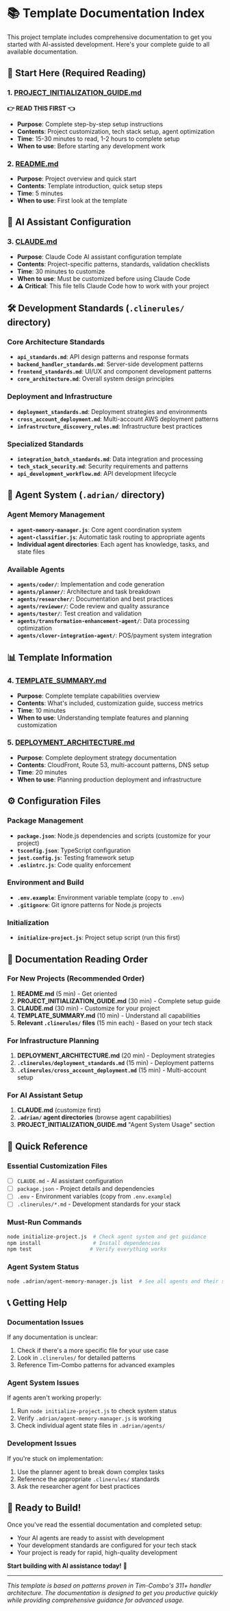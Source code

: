 # 📚 Template Documentation Index

This project template includes comprehensive documentation to get you started with AI-assisted development. Here's your complete guide to all available documentation.

## 🎯 Start Here (Required Reading)

### 1. [PROJECT_INITIALIZATION_GUIDE.md](./PROJECT_INITIALIZATION_GUIDE.md)
**👉 READ THIS FIRST 👈**
- **Purpose**: Complete step-by-step setup instructions
- **Contents**: Project customization, tech stack setup, agent optimization
- **Time**: 15-30 minutes to read, 1-2 hours to complete setup
- **When to use**: Before starting any development work

### 2. [README.md](./README.md)  
- **Purpose**: Project overview and quick start
- **Contents**: Template introduction, quick setup steps
- **Time**: 5 minutes
- **When to use**: First look at the template

## 🤖 AI Assistant Configuration

### 3. [CLAUDE.md](./CLAUDE.md)
- **Purpose**: Claude Code AI assistant configuration template
- **Contents**: Project-specific patterns, standards, validation checklists
- **Time**: 30 minutes to customize
- **When to use**: Must be customized before using Claude Code
- **⚠️ Critical**: This file tells Claude Code how to work with your project

## 🛠 Development Standards (`.clinerules/` directory)

### Core Architecture Standards
- **`api_standards.md`**: API design patterns and response formats
- **`backend_handler_standards.md`**: Server-side development patterns  
- **`frontend_standards.md`**: UI/UX and component development patterns
- **`core_architecture.md`**: Overall system design principles

### Deployment and Infrastructure
- **`deployment_standards.md`**: Deployment strategies and environments
- **`cross_account_deployment.md`**: Multi-account AWS deployment patterns
- **`infrastructure_discovery_rules.md`**: Infrastructure best practices

### Specialized Standards
- **`integration_batch_standards.md`**: Data integration and processing
- **`tech_stack_security.md`**: Security requirements and patterns
- **`api_development_workflow.md`**: API development lifecycle

## 🧠 Agent System (`.adrian/` directory)

### Agent Memory Management
- **`agent-memory-manager.js`**: Core agent coordination system
- **`agent-classifier.js`**: Automatic task routing to appropriate agents
- **Individual agent directories**: Each agent has knowledge, tasks, and state files

### Available Agents
- **`agents/coder/`**: Implementation and code generation
- **`agents/planner/`**: Architecture and task breakdown  
- **`agents/researcher/`**: Documentation and best practices
- **`agents/reviewer/`**: Code review and quality assurance
- **`agents/tester/`**: Test creation and validation
- **`agents/transformation-enhancement-agent/`**: Data processing optimization
- **`agents/clover-integration-agent/`**: POS/payment system integration

## 📊 Template Information

### 4. [TEMPLATE_SUMMARY.md](./TEMPLATE_SUMMARY.md)
- **Purpose**: Complete template capabilities overview
- **Contents**: What's included, customization guide, success metrics
- **Time**: 10 minutes
- **When to use**: Understanding template features and planning customization

### 5. [DEPLOYMENT_ARCHITECTURE.md](./DEPLOYMENT_ARCHITECTURE.md)
- **Purpose**: Complete deployment strategy documentation  
- **Contents**: CloudFront, Route 53, multi-account patterns, DNS setup
- **Time**: 20 minutes
- **When to use**: Planning production deployment and infrastructure

## ⚙️ Configuration Files

### Package Management
- **`package.json`**: Node.js dependencies and scripts (customize for your project)
- **`tsconfig.json`**: TypeScript configuration
- **`jest.config.js`**: Testing framework setup
- **`.eslintrc.js`**: Code quality enforcement

### Environment and Build
- **`.env.example`**: Environment variable template (copy to `.env`)
- **`.gitignore`**: Git ignore patterns for Node.js projects

### Initialization
- **`initialize-project.js`**: Project setup script (run this first)

## 📖 Documentation Reading Order

### For New Projects (Recommended Order)
1. **README.md** (5 min) - Get oriented
2. **PROJECT_INITIALIZATION_GUIDE.md** (30 min) - Complete setup guide
3. **CLAUDE.md** (30 min) - Customize for your project
4. **TEMPLATE_SUMMARY.md** (10 min) - Understand all capabilities
5. **Relevant `.clinerules/` files** (15 min each) - Based on your tech stack

### For Infrastructure Planning
1. **DEPLOYMENT_ARCHITECTURE.md** (20 min) - Deployment strategies
2. **`.clinerules/deployment_standards.md`** (15 min) - Deployment patterns
3. **`.clinerules/cross_account_deployment.md`** (15 min) - Multi-account setup

### For AI Assistant Setup
1. **CLAUDE.md** (customize first)
2. **`.adrian/` agent directories** (browse agent capabilities)
3. **PROJECT_INITIALIZATION_GUIDE.md** "Agent System Usage" section

## 🎯 Quick Reference

### Essential Customization Files
- [ ] `CLAUDE.md` - AI assistant configuration
- [ ] `package.json` - Project details and dependencies
- [ ] `.env` - Environment variables (copy from `.env.example`)
- [ ] `.clinerules/*.md` - Development standards for your stack

### Must-Run Commands
```bash
node initialize-project.js  # Check agent system and get guidance
npm install                 # Install dependencies
npm test                   # Verify everything works
```

### Agent System Status
```bash
node .adrian/agent-memory-manager.js list  # See all agents and their status
```

## 📞 Getting Help

### Documentation Issues
If any documentation is unclear:
1. Check if there's a more specific file for your use case
2. Look in `.clinerules/` for detailed patterns
3. Reference Tim-Combo patterns for advanced examples

### Agent System Issues
If agents aren't working properly:
1. Run `node initialize-project.js` to check system status
2. Verify `.adrian/agent-memory-manager.js` is working
3. Check individual agent state files in `.adrian/agents/`

### Development Issues
If you're stuck on implementation:
1. Use the planner agent to break down complex tasks
2. Reference the appropriate `.clinerules/` standards
3. Ask the researcher agent for best practices

## 🎉 Ready to Build!

Once you've read the essential documentation and completed setup:
- Your AI agents are ready to assist with development
- Your development standards are configured for your tech stack  
- Your project is ready for rapid, high-quality development

**Start building with AI assistance today!** 🚀

---

*This template is based on patterns proven in Tim-Combo's 311+ handler architecture. The documentation is designed to get you productive quickly while providing comprehensive guidance for advanced usage.*